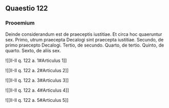 ## Quaestio 122

### Prooemium

Deinde considerandum est de praeceptis iustitiae. Et circa hoc quaeruntur sex. Primo, utrum praecepta Decalogi sint praecepta iustitiae. Secundo, de primo praecepto Decalogi. Tertio, de secundo. Quarto, de tertio. Quinto, de quarto. Sexto, de aliis sex.

![[II-II q. 122 a. 1#Articulus 1]]

![[II-II q. 122 a. 2#Articulus 2]]

![[II-II q. 122 a. 3#Articulus 3]]

![[II-II q. 122 a. 4#Articulus 4]]

![[II-II q. 122 a. 5#Articulus 5]]

